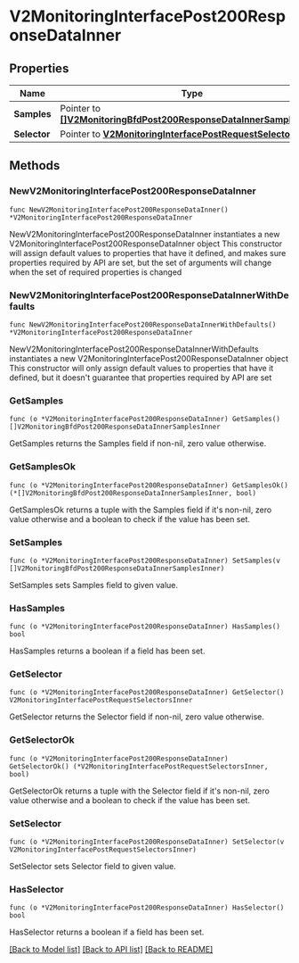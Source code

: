 # V2MonitoringInterfacePost200ResponseDataInner

## Properties

Name | Type | Description | Notes
------------ | ------------- | ------------- | -------------
**Samples** | Pointer to [**[]V2MonitoringBfdPost200ResponseDataInnerSamplesInner**](V2MonitoringBfdPost200ResponseDataInnerSamplesInner.md) |  | [optional] 
**Selector** | Pointer to [**V2MonitoringInterfacePostRequestSelectorsInner**](V2MonitoringInterfacePostRequestSelectorsInner.md) |  | [optional] 

## Methods

### NewV2MonitoringInterfacePost200ResponseDataInner

`func NewV2MonitoringInterfacePost200ResponseDataInner() *V2MonitoringInterfacePost200ResponseDataInner`

NewV2MonitoringInterfacePost200ResponseDataInner instantiates a new V2MonitoringInterfacePost200ResponseDataInner object
This constructor will assign default values to properties that have it defined,
and makes sure properties required by API are set, but the set of arguments
will change when the set of required properties is changed

### NewV2MonitoringInterfacePost200ResponseDataInnerWithDefaults

`func NewV2MonitoringInterfacePost200ResponseDataInnerWithDefaults() *V2MonitoringInterfacePost200ResponseDataInner`

NewV2MonitoringInterfacePost200ResponseDataInnerWithDefaults instantiates a new V2MonitoringInterfacePost200ResponseDataInner object
This constructor will only assign default values to properties that have it defined,
but it doesn't guarantee that properties required by API are set

### GetSamples

`func (o *V2MonitoringInterfacePost200ResponseDataInner) GetSamples() []V2MonitoringBfdPost200ResponseDataInnerSamplesInner`

GetSamples returns the Samples field if non-nil, zero value otherwise.

### GetSamplesOk

`func (o *V2MonitoringInterfacePost200ResponseDataInner) GetSamplesOk() (*[]V2MonitoringBfdPost200ResponseDataInnerSamplesInner, bool)`

GetSamplesOk returns a tuple with the Samples field if it's non-nil, zero value otherwise
and a boolean to check if the value has been set.

### SetSamples

`func (o *V2MonitoringInterfacePost200ResponseDataInner) SetSamples(v []V2MonitoringBfdPost200ResponseDataInnerSamplesInner)`

SetSamples sets Samples field to given value.

### HasSamples

`func (o *V2MonitoringInterfacePost200ResponseDataInner) HasSamples() bool`

HasSamples returns a boolean if a field has been set.

### GetSelector

`func (o *V2MonitoringInterfacePost200ResponseDataInner) GetSelector() V2MonitoringInterfacePostRequestSelectorsInner`

GetSelector returns the Selector field if non-nil, zero value otherwise.

### GetSelectorOk

`func (o *V2MonitoringInterfacePost200ResponseDataInner) GetSelectorOk() (*V2MonitoringInterfacePostRequestSelectorsInner, bool)`

GetSelectorOk returns a tuple with the Selector field if it's non-nil, zero value otherwise
and a boolean to check if the value has been set.

### SetSelector

`func (o *V2MonitoringInterfacePost200ResponseDataInner) SetSelector(v V2MonitoringInterfacePostRequestSelectorsInner)`

SetSelector sets Selector field to given value.

### HasSelector

`func (o *V2MonitoringInterfacePost200ResponseDataInner) HasSelector() bool`

HasSelector returns a boolean if a field has been set.


[[Back to Model list]](../README.md#documentation-for-models) [[Back to API list]](../README.md#documentation-for-api-endpoints) [[Back to README]](../README.md)


